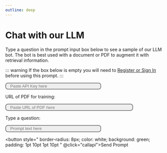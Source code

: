 ```yaml
---
outline: deep
---
```


# Chat with our LLM

Type a question in the prompt input box below to see a sample of our LLM bot. The bot is best used with a document or PDF to augment it with retrieval information. 

::: warning 
If the box below is empty you will need to <a href='/getting-started'>Register or Sign In</a> before using this prompt. 
:::

<script setup>
import axios from "axios";
import { onMounted } from 'vue';

function callapi() {
    const comment = document.getElementById('chatText').value;
    const pdfUrl = document.getElementById('pdfUrl').value;
    prompt(comment, 'me')
    const config = {
        headers:{
            'Content-Type': 'application/json'
        }
    }

    const q = { "prompt" : comment, "url" : pdfUrl }    
    const url = "https://api.weburban.com/generate/text-from-text";
    const json = JSON.stringify(q);

    axios.defaults.headers['x-api-key'] = document.getElementById("token").value;
    console.log(document.getElementById("token").value)
    console.log(axios.post(url, json, config))

    axios.post(url, json, config)
        .then(response => {
            console.log(response.data);
            const botSaid = response.data["recognised"];
            prompt(botSaid, "bot");
    })
    .catch(error => {
        console.error(error);
        prompt(error, "error, server may be warming up");
    });
}

function prompt(comment, id) {
    const chatText = document.getElementById("chatText");
    const newDiv = document.createElement("div");
    newDiv.id = id
    const text = document.createTextNode(id + " : " + comment);
    newDiv.appendChild(text);
    var chatList = document.getElementById("chatList");
    chatList.appendChild(newDiv)
}

onMounted(() => {
  const apiKey = localStorage.getItem('apiKey');
  const token = document.getElementById("token");
  token.value = apiKey != null ? apiKey : '';
});

</script>

<input style='
border-style: solid; 
color: black; 
background: #eeeeee;
width: 300px;
border-radius:8px;
padding: 1pt 10pt 1pt 10pt 
' id="token" type="text" label='Token' placeholder="Paste API Key here" value="">

URL of PDF for training: <br />

<input style='
border-style: solid; 
color: black; 
background: #eeeeee;
width: 400px;
border-radius:8px;
padding: 1pt 10pt 1pt 10pt 
' id="pdfUrl" type="text" label='URL' placeholder="Paste URL of PDF here" value="">

Type a question: <br />

<input style='
border-style: solid; 
color: black; 
background: #eeeeee;
width: 300px;
border-radius:8px;
padding: 1pt 10pt 1pt 10pt 
' id="chatText" type="text" label='Prompt' placeholder="Prompt text here" value="">

<button style="
border-radius: 8px; 
color: white; 
background: green; 
padding: 1pt 10pt 1pt 10pt 
" @click="callapi">Send Prompt</button>

<div id="chatList"></div>
